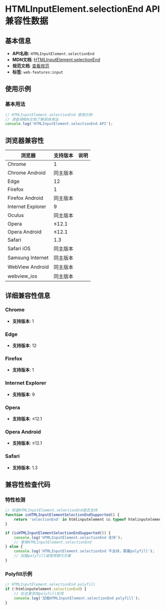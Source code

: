 # HTMLInputElement.selectionEnd API 兼容性数据

## 基本信息

- **API名称**: `HTMLInputElement.selectionEnd`
- **MDN文档**: [HTMLInputElement.selectionEnd](https://developer.mozilla.org/docs/Web/API/HTMLInputElement/selectionEnd)
- **规范文档**: [查看规范](https://html.spec.whatwg.org/multipage/form-control-infrastructure.html#dom-textarea/input-selectionend)
- **标签**: `web-features:input`

## 使用示例

### 基本用法

```javascript
// HTMLInputElement.selectionEnd 使用示例
// 请查阅MDN文档了解具体用法
console.log('HTMLInputElement.selectionEnd API');
```

## 浏览器兼容性

| 浏览器 | 支持版本 | 说明 |
|--------|----------|------|
| Chrome | 1 |  |
| Chrome Android | 同主版本 |  |
| Edge | 12 |  |
| Firefox | 1 |  |
| Firefox Android | 同主版本 |  |
| Internet Explorer | 9 |  |
| Oculus | 同主版本 |  |
| Opera | ≤12.1 |  |
| Opera Android | ≤12.1 |  |
| Safari | 1.3 |  |
| Safari iOS | 同主版本 |  |
| Samsung Internet | 同主版本 |  |
| WebView Android | 同主版本 |  |
| webview_ios | 同主版本 |  |

## 详细兼容性信息

### Chrome

- **支持版本**: 1

### Edge

- **支持版本**: 12

### Firefox

- **支持版本**: 1

### Internet Explorer

- **支持版本**: 9

### Opera

- **支持版本**: ≤12.1

### Opera Android

- **支持版本**: ≤12.1

### Safari

- **支持版本**: 1.3

## 兼容性检查代码

### 特性检测

```javascript
// 检查HTMLInputElement.selectionEnd是否支持
function isHTMLInputElementSelectionEndSupported() {
    return 'selectionEnd' in htmlinputelement && typeof htmlinputelement.selectionEnd === 'function';
}

if (isHTMLInputElementSelectionEndSupported()) {
    console.log('HTMLInputElement.selectionEnd 支持');
    // 使用HTMLInputElement.selectionEnd
} else {
    console.log('HTMLInputElement.selectionEnd 不支持，需要polyfill');
    // 加载polyfill或使用替代方案
}
```

### Polyfill示例

```javascript
// HTMLInputElement.selectionEnd polyfill
if (!htmlinputelement.selectionEnd) {
    // 在这里添加polyfill实现
    console.log('加载HTMLInputElement.selectionEnd polyfill');
}
```

